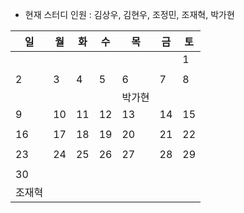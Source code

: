 - 현재 스터디 인원 : 김상우, 김현우, 조정민, 조재혁, 박가현

|일|월|화|수|목|금|토|
|---|---|---|---|---|---|---|
|||||||1|
||||||||
|2|3|4|5|6|7|8|
|||||박가현|||
|9|10|11|12|13|14|15|
||||||||
|16|17|18|19|20|21|22|
||||||||
|23|24|25|26|27|28|29|
||||||||
|30|||||||
|조재혁|||||||
